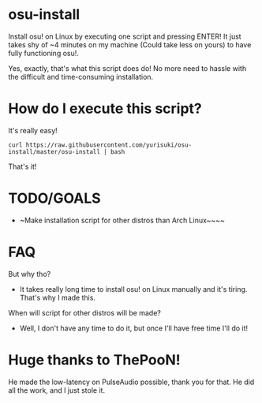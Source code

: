 # osu-install
Install osu! on Linux by executing one script and pressing ENTER! It just takes shy of ~4 minutes on my machine (Could take less on yours) to have fully functioning osu!.

Yes, exactly, that's what this script does do! No more need to hassle with the difficult and time-consuming installation.

# How do I execute this script?
It's really easy!
```
curl https://raw.githubusercontent.com/yurisuki/osu-install/master/osu-install | bash
```
That's it!

# TODO/GOALS
- ~Make installation script for other distros than Arch Linux~~~~

# FAQ
But why tho?
- It takes really long time to install osu! on Linux manually and it's tiring. That's why I made this.

When will script for other distros will be made?
- Well, I don't have any time to do it, but once I'll have free time I'll do it!

# Huge thanks to ThePooN!
He made the low-latency on PulseAudio possible, thank you for that. He did all the work, and I just stole it.
